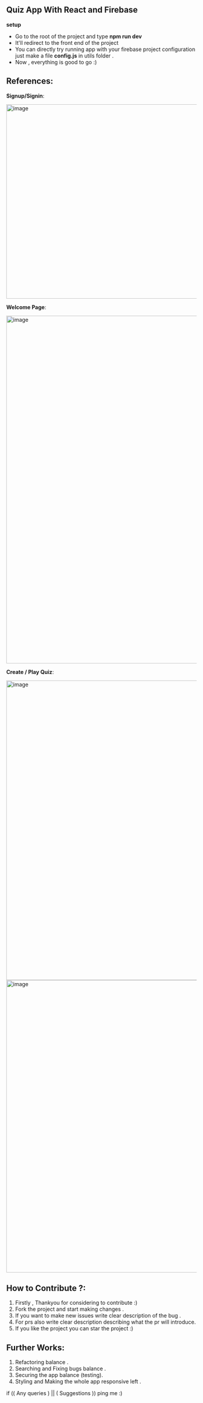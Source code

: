 ## **Quiz App With React and Firebase**

**setup** 
- Go to the root of the project and type **npm run dev**
- It'll redirect to the front end of the project
- You can directly try running app with your firebase project configuration just make a file **config.js** in utils folder .
- Now , everything is good to go :)

## **References:**

**Signup/Signin**:

<img width="513" alt="image" src="https://github.com/MSaiKiran9/QuestApp/assets/116418856/639524f1-0c7b-4a9e-92d3-08c1e68968d7">

**Welcome Page**:

<img width="918" alt="image" src="https://github.com/MSaiKiran9/QuestApp/assets/116418856/ad2dad61-016b-4f7a-bf67-7080e1214bc8">

**Create / Play Quiz**:

<img width="791" alt="image" src="https://github.com/MSaiKiran9/QuestApp/assets/116418856/19273fac-ea32-4dc9-9467-2b56941b9579">


<img width="772" alt="image" src="https://github.com/MSaiKiran9/QuestApp/assets/116418856/640bcdcf-c5e2-40de-a6b3-7c977f0b2fe0">

## **How to Contribute ?**:
1. Firstly , Thankyou for considering to contribute :)
2. Fork the project and start making changes .
3. If you want to make new issues write clear description of the bug .
4. For prs also write clear description describing what the pr will introduce.
5. If you like the project you can star the project :) 

## **Further Works**:
1. Refactoring balance .
2. Searching and Fixing bugs balance .
3. Securing the app balance (testing).
4. Styling and Making the whole app responsive left .

if (( Any queries ) || ( Suggestions )) ping me :)
